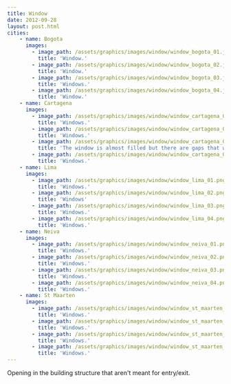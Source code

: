 ```yaml
---
title: Window
date: 2012-09-28
layout: post.html
cities:
    - name: Bogota
      images:
        - image_path: /assets/graphics/images/window/window_bogota_01.jpg
          title: 'Window.'         
        - image_path: /assets/graphics/images/window/window_bogota_02.jpg
          title: 'Window.'         
        - image_path: /assets/graphics/images/window/window_bogota_03.jpg
          title: 'Windows.'         
        - image_path: /assets/graphics/images/window/window_bogota_04.jpg
          title: 'Window.'         
    - name: Cartagena
      images:
        - image_path: /assets/graphics/images/window/window_cartagena_01.png
          title: 'Windows.'         
        - image_path: /assets/graphics/images/window/window_cartagena_02.png
          title: 'Windows.'         
        - image_path: /assets/graphics/images/window/window_cartagena_03.png
          title: 'The window is almost filled but there are gaps that weaken the structure.'
        - image_path: /assets/graphics/images/window/window_cartagena_04.png
          title: 'Windows.'         
    - name: Lima
      images:
        - image_path: /assets/graphics/images/window/window_lima_01.png
          title: 'Windows.'         
        - image_path: /assets/graphics/images/window/window_lima_02.png
          title: 'Windows'         
        - image_path: /assets/graphics/images/window/window_lima_03.png
          title: 'Windows.'         
        - image_path: /assets/graphics/images/window/window_lima_04.png
          title: 'Windows.'         
    - name: Neiva
      images:
        - image_path: /assets/graphics/images/window/window_neiva_01.png
          title: 'Windows.'         
        - image_path: /assets/graphics/images/window/window_neiva_02.png
          title: 'Windows.'         
        - image_path: /assets/graphics/images/window/window_neiva_03.png
          title: 'Windows.'         
        - image_path: /assets/graphics/images/window/window_neiva_04.png
          title: 'Windows.'         
    - name: St Maarten
      images:
        - image_path: /assets/graphics/images/window/window_st_maarten_01.png
          title: 'Windows.'         
        - image_path: /assets/graphics/images/window/window_st_maarten_02.png
          title: 'Windows.'         
        - image_path: /assets/graphics/images/window/window_st_maarten_03.png
          title: 'Windows.'         
        - image_path: /assets/graphics/images/window/window_st_maarten_04.png
          title: 'Windows.'         
---
```

<p align="justify">
Opening in the building structure that aren't meant for entry/exit.
</p>